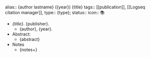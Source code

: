alias:: {author lastname} ({year}) {title}
tags:: [[publication]], [[Logseq citation manager]], 
type:: {type};
status:: 
icon:: 📚

- *{title}*. {publisher}.
	- {author}, {year}.
- Abstract:
	- {abstract}
- Notes
	- {notes+}